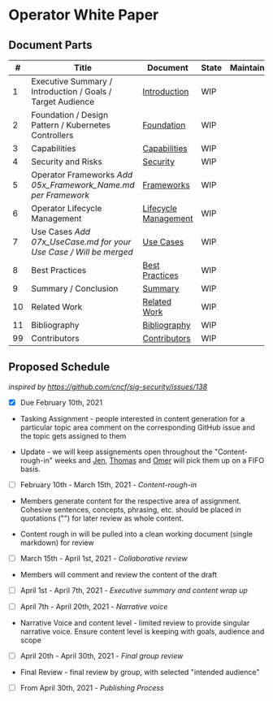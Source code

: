 # Operator White Paper




## Document Parts
| # | Title | Document | State | Maintainer |
| - | - | - | - | - |
| 1 | Executive Summary / Introduction / Goals / Target Audience | [Introduction](01_Introduction.md) | WIP | |
| 2 | Foundation / Design Pattern / Kubernetes Controllers | [Foundation](02_Foundation.md) | WIP | | 
| 3 | Capabilities | [Capabilities](03_Capabilities.md) | WIP | |
| 4 | Security and Risks | [Security](04_Security.md) | WIP | |
| 5 | Operator Frameworks *Add 05x_Framework_Name.md per Framework* | [Frameworks](05_Frameworks.md) | WIP | |
| 6 | Operator Lifecycle Management | [Lifecycle Management](06_Lifecycle.md) | WIP | |
| 7 | Use Cases *Add 07x_UseCase.md for your Use Case / Will be merged* | [Use Cases](07_Use_Cases.md) | WIP | |
| 8 | Best Practices | [Best Practices](08_Best_Practices.md) | WIP | |
| 9 | Summary / Conclusion | [Summary](10_Summary.md) | WIP | |
| 10 | Related Work | [Related Work](11_Related_Work.md) | WIP | |
| 11 | Bibliography | [Bibliography](12_Bibliography.md) | WIP | |
| 99 | Contributors | [Contributors](99_Contributors.md) | WIP | |

## Proposed Schedule
*inspired by https://github.com/cncf/sig-security/issues/138*
- [x] Due February 10th, 2021
* Tasking Assignment - people interested in content generation for a particular topic area comment on the corresponding GitHub issue and the topic gets assigned to them

* Update - we will keep assignements open throughout the "Content-rough-in" weeks and [Jen](https://github.com/jenniferstrej), [Thomas](https://github.com/thschue) and [Omer](https://github.com/OmerKahani) will pick them up on a FIFO basis.

- [ ] February 10th - March 15th, 2021  - *Content-rough-in*
* Members generate content for the respective area of assignment. Cohesive sentences, concepts, phrasing, etc. should be placed in quotations ("") for later review as whole content.

* Content rough in will be pulled into a clean working document (single markdown) for review

- [ ] March 15th - April 1st, 2021 - *Collaborative review*
* Members will comment and review the content of the draft

- [ ] April 1st - April 7th, 2021 - *Executive summary and content wrap up*

- [ ] April 7th - April 20th, 2021 - *Narrative voice*
* Narrative Voice and content level - limited review to provide singular narrative voice. Ensure content level is keeping with goals, audience and scope

- [ ] April 20th - April 30th, 2021 - *Final group review*
* Final Review - final review by group, with selected "intended audience"

- [ ] From April 30th, 2021 - *Publishing Process*
